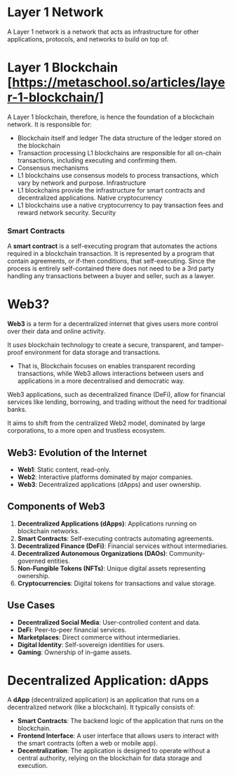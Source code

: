 # Layer 1 Network
A Layer 1 network is a network that acts as infrastructure for other applications, protocols, and networks to build on top of.

# Layer 1 Blockchain [https://metaschool.so/articles/layer-1-blockchain/]
A Layer 1 blockchain, therefore, is hence the foundation of a blockchain network. It is responsible for:
  - Blockchain itself and ledger
  The data structure of the ledger stored on the blockchain
  - Transaction processing
  L1 blockchains are responsible for all on-chain transactions, including executing and confirming them.
  - Consensus mechanisms
  - L1 blockchains use consensus models to process transactions, which vary by network and purpose.
  Infrastructure
  - L1 blockchains provide the infrastructure for smart contracts and decentralized applications.
  Native cryptocurrency
  - L1 blockchains use a native cryptocurrency to pay transaction fees and reward network security.
  Security

### Smart Contracts
A **smart contract** is a self-executing program that automates the actions required in a blockchain transaction.
It is represented by a program that contain agreements, or if-then conditions, that self-executing.
Since the process is entirely self-contained there does not need to be a 3rd party handling any
transactions between a buyer and seller, such as a lawyer.

# Web3?
**Web3** is a term for a decentralized internet that gives users more control over their data and online activity.

It *uses* blockchain technology to create a secure, transparent, and tamper-proof environment for data storage and transactions.
  - That is, Blockchain focuses on enables transparent recording transactions, while Web3 allows interactions between users and applications in a more decentralised and democratic way.

Web3 applications, such as decentralized finance (DeFi), allow for financial services like lending, borrowing, and trading without the need for traditional banks.

It aims to shift from the centralized Web2 model, dominated by large corporations, to a more open and trustless ecosystem.

## Web3: Evolution of the Internet

- **Web1**: Static content, read-only.
- **Web2**: Interactive platforms dominated by major companies.
- **Web3**: Decentralized applications (dApps) and user ownership.

## Components of Web3

1. **Decentralized Applications (dApps)**: Applications running on blockchain networks.
2. **Smart Contracts**: Self-executing contracts automating agreements.
3. **Decentralized Finance (DeFi)**: Financial services without intermediaries.
4. **Decentralized Autonomous Organizations (DAOs)**: Community-governed entities.
5. **Non-Fungible Tokens (NFTs)**: Unique digital assets representing ownership.
6. **Cryptocurrencies**: Digital tokens for transactions and value storage.

## Use Cases

- **Decentralized Social Media**: User-controlled content and data.
- **DeFi**: Peer-to-peer financial services.
- **Marketplaces**: Direct commerce without intermediaries.
- **Digital Identity**: Self-sovereign identities for users.
- **Gaming**: Ownership of in-game assets.

# Decentralized Application: dApps

A **dApp** (decentralized application) is an application that runs on a decentralized network (like a blockchain). It typically consists of:
  - **Smart Contracts**: The backend logic of the application that runs on the blockchain.
  - **Frontend Interface**: A user interface that allows users to interact with the smart contracts (often a web or mobile app).
  - **Decentralization**: The application is designed to operate without a central authority, relying on the blockchain for data storage and execution.